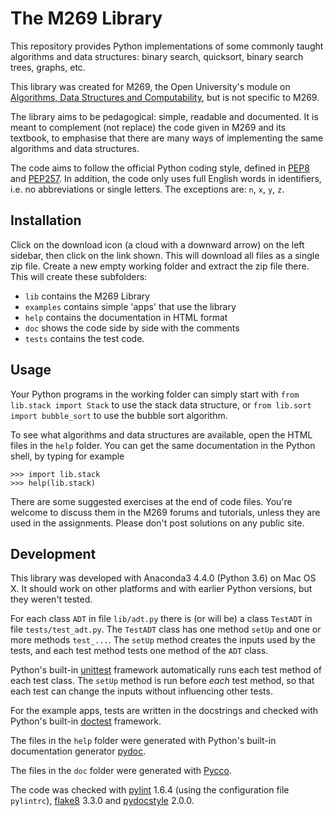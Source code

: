 # The M269 Library

This repository provides Python implementations of some
commonly taught algorithms and data structures:
binary search, quicksort, binary search trees, graphs, etc.

This library was created for M269, the Open University's
module on [Algorithms, Data Structures and Computability](http://www.open.ac.uk/courses/modules/m269),
but is not specific to M269.

The library aims to be pedagogical: simple, readable and documented.
It is meant to complement (not replace) the code 
given in M269 and its textbook,
to emphasise that there are many ways of implementing
the same algorithms and data structures.

The code aims to follow the official Python coding style,
defined in [PEP8](http://pep8.org)
and [PEP257](https://www.python.org/dev/peps/pep-0257/).
In addition, the code only uses full English words in identifiers, 
i.e. no abbreviations or single letters.
The exceptions are: `n`, `x`, `y`, `z`.

## Installation

Click on the download icon (a cloud with a downward arrow) 
on the left sidebar, then click on the link shown.
This will download all files as a single zip file.
Create a new empty working folder and extract the zip file there.
This will create these subfolders:

- `lib` contains the M269 Library
- `examples` contains simple 'apps' that use the library
- `help` contains the documentation in HTML format
- `doc` shows the code side by side with the comments
- `tests` contains the test code.

## Usage

Your Python programs in the working folder can simply start with
`from lib.stack import Stack` to use the stack data structure,
or `from lib.sort import bubble_sort` to use the bubble sort algorithm.

To see what algorithms and data structures are available,
open the HTML files in the `help` folder.
You can get the same documentation in the Python shell, 
by typing for example
```
>>> import lib.stack
>>> help(lib.stack)
```

There are some suggested exercises at the end of code files.
You're welcome to discuss them in the M269 forums and tutorials,
unless they are used in the assignments.
Please don't post solutions on any public site.

## Development

This library was developed with Anaconda3 4.4.0 (Python 3.6) on Mac OS X.
It should work on other platforms and with earlier Python versions,
but they weren't tested.

For each class `ADT` in file `lib/adt.py` there is (or will be)
a class `TestADT` in file `tests/test_adt.py`.
The `TestADT` class has one method `setUp` and 
one or more methods `test_...`.
The `setUp` method creates the inputs used by the tests, 
and each test method tests one method of the `ADT` class.

Python's built-in 
[unittest](https://docs.python.org/3/library/unittest.html) framework 
automatically runs each test method of each test class. 
The `setUp` method is run before _each_ test method,
so that each test can change the inputs without influencing other tests.

For the example apps, tests are written in the docstrings 
and checked with Python's built-in 
[doctest](https://docs.python.org/3/library/doctest.html) framework.

The files in the `help` folder were generated with 
Python's built-in documentation generator
[pydoc](https://docs.python.org/3/library/pydoc.html).

The files in the `doc` folder were generated with
[Pycco](https://pycco-docs.github.io/pycco/).

The code was checked with
[pylint](http://pylint.org) 1.6.4 
(using the configuration file `pylintrc`),
[flake8](http://flake8.pycqa.org/) 3.3.0 and
[pydocstyle](http://www.pydocstyle.org/) 2.0.0.
